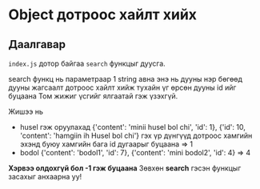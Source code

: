 # Object дотроос хайлт хийх

## Даалгавар

`index.js` дотор байгаа `search` функцыг дуусга.

search функц нь параметраар 1 string авна энэ нь дууны нэр бөгөөд дууны жагсаалт дотроос хайлт хийж тухайн үг өрсөн дууны id ийг буцаана Том жижиг үсгийг ялгаатай гэж үзэхгүй.



Жишээ нь 
* husel гэж оруулахад {'content': 'minii husel bol chi', 'id': 1}, {'id': 10, 'content': 'hamgiin ih Husel bol chi'} гэх үр дүнгүүд дотроос хамгийн эхэнд буюу хамгийн бага id дугаарыг буцаана => 1
* bodol {'content': 'bodol1', 'id': 7}, {'content': 'mini bodol2', 'id': 4} => 4 

**Хэрвээ олдохгүй бол -1 гэж буцаана**
Зөвхөн **search** гэсэн функцыг засахыг анхаарна уу!
